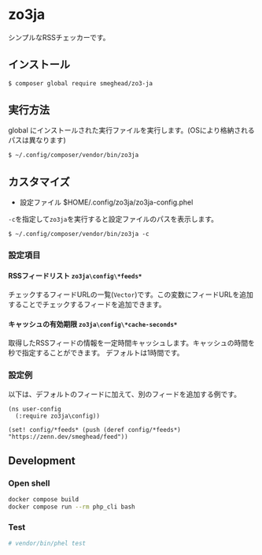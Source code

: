 # zo3ja

シンプルなRSSチェッカーです。

## インストール

```bash
$ composer global require smeghead/zo3-ja
```

## 実行方法

global にインストールされた実行ファイルを実行します。(OSにより格納されるパスは異なります)

```bash
$ ~/.config/composer/vendor/bin/zo3ja
```

## カスタマイズ

* 設定ファイル $HOME/.config/zo3ja/zo3ja-config.phel

`-c`を指定して`zo3ja`を実行すると設定ファイルのパスを表示します。

```
$ ~/.config/composer/vendor/bin/zo3ja -c
```

### 設定項目

#### RSSフィードリスト `zo3ja\config\*feeds*` 

チェックするフィードURLの一覧(`Vector`)です。この変数にフィードURLを追加することでチェックするフィードを追加できます。

#### キャッシュの有効期限 `zo3ja\config\*cache-seconds*`

取得したRSSフィードの情報を一定時間キャッシュします。キャッシュの時間を秒で指定することができます。
デフォルトは1時間です。

### 設定例

以下は、デフォルトのフィードに加えて、別のフィードを追加する例です。

```
(ns user-config
  (:require zo3ja\config))

(set! config/*feeds* (push (deref config/*feeds*) "https://zenn.dev/smeghead/feed"))
```

## Development

### Open shell

```bash
docker compose build
docker compose run --rm php_cli bash
```

### Test

```bash
# vendor/bin/phel test
```
